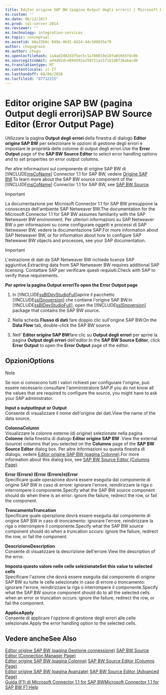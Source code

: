 ```yaml
---
title: Editor origine SAP BW (pagina Output degli errori) | Microsoft Docs
ms.custom: ''
ms.date: 06/13/2017
ms.prod: sql-server-2014
ms.reviewer: ''
ms.technology: integration-services
ms.topic: conceptual
ms.assetid: b6e23b0c-949a-46d1-8424-4dc3d9035e79
author: chugugrace
ms.author: chugu
ms.openlocfilehash: 1a4ad2d02d3f5ec5c1a786019e18fa01665fdc0b
ms.sourcegitcommit: ad4d92dce894592a259721a1571b1d8736abacdb
ms.translationtype: MT
ms.contentlocale: it-IT
ms.lasthandoff: 08/04/2020
ms.locfileid: "87712215"
---
```

# <a name="sap-bw-source-editor-error-output-page"></a><span data-ttu-id="cffdd-102">Editor origine SAP BW (pagina Output degli errori)</span><span class="sxs-lookup"><span data-stu-id="cffdd-102">SAP BW Source Editor (Error Output Page)</span></span>
  <span data-ttu-id="cffdd-103">Utilizzare la pagina **Output degli errori** della finestra di dialogo **Editor origine SAP BW** per selezionare le opzioni di gestione degli errori e impostare le proprietà delle colonne di output degli errori.</span><span class="sxs-lookup"><span data-stu-id="cffdd-103">Use the **Error Output** page of the **SAP BW Source Editor** to select error handling options and to set properties on error output columns.</span></span>  
  
 <span data-ttu-id="cffdd-104">Per altre informazioni sul componente di origine SAP BW di [!INCLUDE[msCoName](../../includes/msconame-md.md)] Connector 1.1 for SAP BW, vedere [Origine SAP BW](sap-bw-source.md).</span><span class="sxs-lookup"><span data-stu-id="cffdd-104">To learn more about the SAP BW source component of the [!INCLUDE[msCoName](../../includes/msconame-md.md)] Connector 1.1 for SAP BW, see [SAP BW Source](sap-bw-source.md).</span></span>  
  
> [!IMPORTANT]  
>  <span data-ttu-id="cffdd-105">La documentazione per Microsoft Connector 1.1 for SAP BW presuppone la conoscenza dell'ambiente SAP Netweaver BW.</span><span class="sxs-lookup"><span data-stu-id="cffdd-105">The documentation for the Microsoft Connector 1.1 for SAP BW assumes familiarity with the SAP Netweaver BW environment.</span></span> <span data-ttu-id="cffdd-106">Per ulteriori informazioni su SAP Netweaver BW o per informazioni su come configurare oggetti e processi di SAP Netweaver BW, vedere la documentazione SAP.</span><span class="sxs-lookup"><span data-stu-id="cffdd-106">For more information about SAP Netweaver BW, or for information about how to configure SAP Netweaver BW objects and processes, see your SAP documentation.</span></span>  
  
> [!IMPORTANT]  
>  <span data-ttu-id="cffdd-107">L'estrazione di dati da SAP Netweaver BW richiede licenze SAP aggiuntive.</span><span class="sxs-lookup"><span data-stu-id="cffdd-107">Extracting data from SAP Netweaver BW requires additional SAP licensing.</span></span> <span data-ttu-id="cffdd-108">Contattare SAP per verificare questi requisiti.</span><span class="sxs-lookup"><span data-stu-id="cffdd-108">Check with SAP to verify these requirements.</span></span>  
  
 <span data-ttu-id="cffdd-109">**Per aprire la pagina Output errori**</span><span class="sxs-lookup"><span data-stu-id="cffdd-109">**To open the Error Output page**</span></span>  
  
1.  <span data-ttu-id="cffdd-110">In [!INCLUDE[ssBIDevStudioFull](../../includes/ssbidevstudiofull-md.md)]aprire il pacchetto [!INCLUDE[ssISnoversion](../../includes/ssisnoversion-md.md)] che contiene l'origine SAP BW.</span><span class="sxs-lookup"><span data-stu-id="cffdd-110">In [!INCLUDE[ssBIDevStudioFull](../../includes/ssbidevstudiofull-md.md)], open the [!INCLUDE[ssISnoversion](../../includes/ssisnoversion-md.md)] package that contains the SAP BW source.</span></span>  
  
2.  <span data-ttu-id="cffdd-111">Nella scheda **Flusso di dati** fare doppio clic sull'origine SAP BW.</span><span class="sxs-lookup"><span data-stu-id="cffdd-111">On the **Data Flow** tab, double-click the SAP BW source.</span></span>  
  
3.  <span data-ttu-id="cffdd-112">Nell' **Editor origine SAP BW**fare clic su **Output degli errori** per aprire la pagina **Output degli errori** dell'editor.</span><span class="sxs-lookup"><span data-stu-id="cffdd-112">In the **SAP BW Source Editor**, click **Error Output** to open the **Error Output** page of the editor.</span></span>  
  
## <a name="options"></a><span data-ttu-id="cffdd-113">Opzioni</span><span class="sxs-lookup"><span data-stu-id="cffdd-113">Options</span></span>  
  
> [!NOTE]  
>  <span data-ttu-id="cffdd-114">Se non si conoscono tutti i valori richiesti per configurare l'origine, può essere necessario consultare l'amministratore SAP.</span><span class="sxs-lookup"><span data-stu-id="cffdd-114">If you do not know all the values that are required to configure the source, you might have to ask your SAP administrator.</span></span>  
  
 <span data-ttu-id="cffdd-115">**Input o output**</span><span class="sxs-lookup"><span data-stu-id="cffdd-115">**Input or Output**</span></span>  
 <span data-ttu-id="cffdd-116">Consente di visualizzare il nome dell'origine dei dati.</span><span class="sxs-lookup"><span data-stu-id="cffdd-116">View the name of the data source.</span></span>  
  
 <span data-ttu-id="cffdd-117">**Colonna**</span><span class="sxs-lookup"><span data-stu-id="cffdd-117">**Column**</span></span>  
 <span data-ttu-id="cffdd-118">Visualizzare le colonne esterne (di origine) selezionate nella pagina **Colonne** della finestra di dialogo **Editor origine SAP BW** .</span><span class="sxs-lookup"><span data-stu-id="cffdd-118">View the external (source) columns that you selected on the **Columns** page of the **SAP BW Source Editor** dialog box.</span></span> <span data-ttu-id="cffdd-119">Per altre informazioni su questa finestra di dialogo, vedere [Editor origine SAP BW &#40;pagina Colonne&#41;](sap-bw-source-editor-columns-page.md).</span><span class="sxs-lookup"><span data-stu-id="cffdd-119">For more information about this dialog box, see [SAP BW Source Editor &#40;Columns Page&#41;](sap-bw-source-editor-columns-page.md).</span></span>  
  
 <span data-ttu-id="cffdd-120">**Error (Errore) (Error (Errore)e)**</span><span class="sxs-lookup"><span data-stu-id="cffdd-120">**Error**</span></span>  
 <span data-ttu-id="cffdd-121">Specificare quale operazione dovrà essere eseguita dal componente di origine SAP BW in caso di errore: ignorare l'errore, reindirizzare la riga o interrompere il componente.</span><span class="sxs-lookup"><span data-stu-id="cffdd-121">Specify what the SAP BW source component should do when there is an error: ignore the failure, redirect the row, or fail the component.</span></span>  
  
 <span data-ttu-id="cffdd-122">**Troncamento**</span><span class="sxs-lookup"><span data-stu-id="cffdd-122">**Truncation**</span></span>  
 <span data-ttu-id="cffdd-123">Specificare quale operazione dovrà essere eseguita dal componente di origine SAP BW in caso di troncamento: ignorare l'errore, reindirizzare la riga o interrompere il componente.</span><span class="sxs-lookup"><span data-stu-id="cffdd-123">Specify what the SAP BW source component should do when a truncation occurs: ignore the failure, redirect the row, or fail the component.</span></span>  
  
 <span data-ttu-id="cffdd-124">**Descrizione**</span><span class="sxs-lookup"><span data-stu-id="cffdd-124">**Description**</span></span>  
 <span data-ttu-id="cffdd-125">Consente di visualizzare la descrizione dell'errore.</span><span class="sxs-lookup"><span data-stu-id="cffdd-125">View the description of the error.</span></span>  
  
 <span data-ttu-id="cffdd-126">**Imposta questo valore nelle celle selezionate**</span><span class="sxs-lookup"><span data-stu-id="cffdd-126">**Set this value to selected cells**</span></span>  
 <span data-ttu-id="cffdd-127">Specificare l'azione che dovrà essere eseguita dal componente di origine SAP BW su tutte le celle selezionate in caso di errore o troncamento: ignorare l'errore, reindirizzare la riga o interrompere il componente.</span><span class="sxs-lookup"><span data-stu-id="cffdd-127">Specify what the SAP BW source component should do to all the selected cells when an error or truncation occurs: ignore the failure, redirect the row, or fail the component.</span></span>  
  
 <span data-ttu-id="cffdd-128">**Applica**</span><span class="sxs-lookup"><span data-stu-id="cffdd-128">**Apply**</span></span>  
 <span data-ttu-id="cffdd-129">Consente di applicare l'opzione di gestione degli errori alle celle selezionate.</span><span class="sxs-lookup"><span data-stu-id="cffdd-129">Apply the error handling option to the selected cells.</span></span>  
  
## <a name="see-also"></a><span data-ttu-id="cffdd-130">Vedere anche</span><span class="sxs-lookup"><span data-stu-id="cffdd-130">See Also</span></span>  
 <span data-ttu-id="cffdd-131">[Editor origine SAP BW &#40;pagina Gestione connessione&#41;](sap-bw-source-editor-connection-manager-page.md) </span><span class="sxs-lookup"><span data-stu-id="cffdd-131">[SAP BW Source Editor &#40;Connection Manager Page&#41;](sap-bw-source-editor-connection-manager-page.md) </span></span>  
 <span data-ttu-id="cffdd-132">[Editor origine SAP BW &#40;pagina Colonne&#41;](sap-bw-source-editor-columns-page.md) </span><span class="sxs-lookup"><span data-stu-id="cffdd-132">[SAP BW Source Editor &#40;Columns Page&#41;](sap-bw-source-editor-columns-page.md) </span></span>  
 <span data-ttu-id="cffdd-133">[Editor origine SAP BW &#40;pagina Avanzate&#41;](sap-bw-source-editor-advanced-page.md) </span><span class="sxs-lookup"><span data-stu-id="cffdd-133">[SAP BW Source Editor &#40;Advanced Page&#41;](sap-bw-source-editor-advanced-page.md) </span></span>  
 [<span data-ttu-id="cffdd-134">Guida (F1) di Microsoft Connector 1.1 for SAP BW</span><span class="sxs-lookup"><span data-stu-id="cffdd-134">Microsoft Connector 1.1 for SAP BW F1 Help</span></span>](../microsoft-connector-for-sap-bw-f1-help.md)  
  
  
